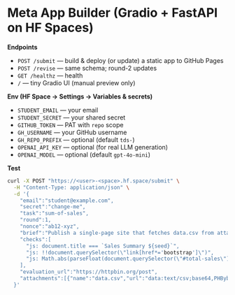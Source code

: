 # Meta App Builder (Gradio + FastAPI on HF Spaces)

**Endpoints**
- `POST /submit` — build & deploy (or update) a static app to GitHub Pages
- `POST /revise` — same schema; round-2 updates
- `GET /healthz` — health
- `/` — tiny Gradio UI (manual preview only)

**Env (HF Space → Settings → Variables & secrets)**
- `STUDENT_EMAIL` — your email
- `STUDENT_SECRET` — your shared secret
- `GITHUB_TOKEN` — PAT with `repo` scope
- `GH_USERNAME` — your GitHub username
- `GH_REPO_PREFIX` — optional (default `tds-`)
- `OPENAI_API_KEY` — optional (for real LLM generation)
- `OPENAI_MODEL` — optional (default `gpt-4o-mini`)

**Test**
```bash
curl -X POST "https://<user>-<space>.hf.space/submit" \
  -H "Content-Type: application/json" \
  -d '{
    "email":"student@example.com",
    "secret":"change-me",
    "task":"sum-of-sales",
    "round":1,
    "nonce":"ab12-xyz",
    "brief":"Publish a single-page site that fetches data.csv from attachments, sums its sales column, sets the title to \"Sales Summary ${seed}\", displays the total inside #total-sales, and loads Bootstrap 5 from jsdelivr.",
    "checks":[
      "js: document.title === `Sales Summary ${seed}`",
      "js: !!document.querySelector(\"link[href*='bootstrap']\")",
      "js: Math.abs(parseFloat(document.querySelector(\"#total-sales\").textContent) - ${result}) < 0.01"
    ],
    "evaluation_url":"https://httpbin.org/post",
    "attachments":[{"name":"data.csv","url":"data:text/csv;base64,PHByb2R1Y3Qsc2FsZXMK..."}]
  }'
